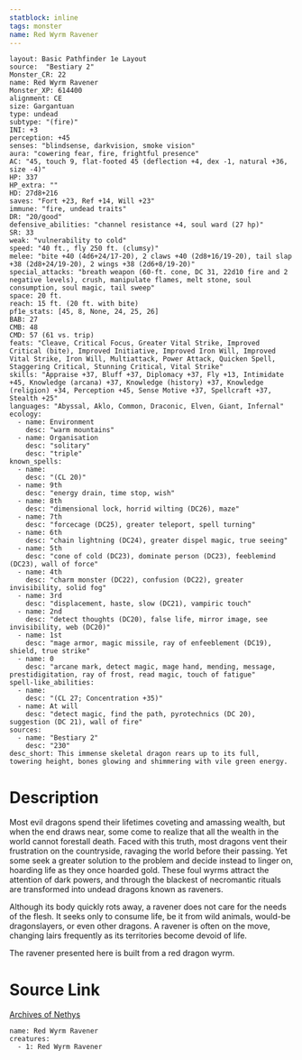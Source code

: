 ```yaml
---
statblock: inline
tags: monster
name: Red Wyrm Ravener
---
```

```statblock
layout: Basic Pathfinder 1e Layout
source:  "Bestiary 2"
Monster_CR: 22
name: Red Wyrm Ravener
Monster_XP: 614400
alignment: CE
size: Gargantuan
type: undead
subtype: "(fire)"
INI: +3
perception: +45
senses: "blindsense, darkvision, smoke vision"
aura: "cowering fear, fire, frightful presence"
AC: "45, touch 9, flat-footed 45 (deflection +4, dex -1, natural +36, size -4)"
HP: 337
HP_extra: ""
HD: 27d8+216
saves: "Fort +23, Ref +14, Will +23"
immune: "fire, undead traits"
DR: "20/good"
defensive_abilities: "channel resistance +4, soul ward (27 hp)"
SR: 33
weak: "vulnerability to cold"
speed: "40 ft., fly 250 ft. (clumsy)"
melee: "bite +40 (4d6+24/17-20), 2 claws +40 (2d8+16/19-20), tail slap +38 (2d8+24/19-20), 2 wings +38 (2d6+8/19-20)"
special_attacks: "breath weapon (60-ft. cone, DC 31, 22d10 fire and 2 negative levels), crush, manipulate flames, melt stone, soul consumption, soul magic, tail sweep"
space: 20 ft.
reach: 15 ft. (20 ft. with bite)
pf1e_stats: [45, 8, None, 24, 25, 26]
BAB: 27
CMB: 48
CMD: 57 (61 vs. trip)
feats: "Cleave, Critical Focus, Greater Vital Strike, Improved Critical (bite), Improved Initiative, Improved Iron Will, Improved Vital Strike, Iron Will, Multiattack, Power Attack, Quicken Spell, Staggering Critical, Stunning Critical, Vital Strike"
skills: "Appraise +37, Bluff +37, Diplomacy +37, Fly +13, Intimidate +45, Knowledge (arcana) +37, Knowledge (history) +37, Knowledge (religion) +34, Perception +45, Sense Motive +37, Spellcraft +37, Stealth +25"
languages: "Abyssal, Aklo, Common, Draconic, Elven, Giant, Infernal"
ecology:
  - name: Environment
    desc: "warm mountains"
  - name: Organisation
    desc: "solitary"
    desc: "triple"
known_spells:
  - name:
    desc: "(CL 20)"
  - name: 9th
    desc: "energy drain, time stop, wish"
  - name: 8th
    desc: "dimensional lock, horrid wilting (DC26), maze"
  - name: 7th
    desc: "forcecage (DC25), greater teleport, spell turning"
  - name: 6th
    desc: "chain lightning (DC24), greater dispel magic, true seeing"
  - name: 5th
    desc: "cone of cold (DC23), dominate person (DC23), feeblemind (DC23), wall of force"
  - name: 4th
    desc: "charm monster (DC22), confusion (DC22), greater invisibility, solid fog"
  - name: 3rd
    desc: "displacement, haste, slow (DC21), vampiric touch"
  - name: 2nd
    desc: "detect thoughts (DC20), false life, mirror image, see invisibility, web (DC20)"
  - name: 1st
    desc: "mage armor, magic missile, ray of enfeeblement (DC19), shield, true strike"
  - name: 0
    desc: "arcane mark, detect magic, mage hand, mending, message, prestidigitation, ray of frost, read magic, touch of fatigue"
spell-like_abilities:
  - name:
    desc: "(CL 27; Concentration +35)"
  - name: At will
    desc: "detect magic, find the path, pyrotechnics (DC 20), suggestion (DC 21), wall of fire"
sources:
  - name: "Bestiary 2"
    desc: "230"
desc_short: This immense skeletal dragon rears up to its full, towering height, bones glowing and shimmering with vile green energy.
```
# Description
Most evil dragons spend their lifetimes coveting and amassing wealth, but when the end draws near, some come to realize that all the wealth in the world cannot forestall death. Faced with this truth, most dragons vent their frustration on the countryside, ravaging the world before their passing. Yet some seek a greater solution to the problem and decide instead to linger on, hoarding life as they once hoarded gold. These foul wyrms attract the attention of dark powers, and through the blackest of necromantic rituals are transformed into undead dragons known as raveners.

Although its body quickly rots away, a ravener does not care for the needs of the flesh. It seeks only to consume life, be it from wild animals, would-be dragonslayers, or even other dragons. A ravener is often on the move, changing lairs frequently as its territories become devoid of life.

The ravener presented here is built from a red dragon wyrm.
# Source Link
[Archives of Nethys](https://aonprd.com/MonsterDisplay.aspx?ItemName=Red%20Wyrm%20Ravener)
```encounter-table
name: Red Wyrm Ravener
creatures:
  - 1: Red Wyrm Ravener
```
